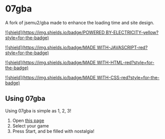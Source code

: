 # 07gba
A fork of jsemu2/gba made to enhance the loading time and site design.

[![shield](https://img.shields.io/badge/POWERED BY-ELECTRICITY-yellow?style=for-the-badge)](https://shields.io)

[![shield](https://img.shields.io/badge/MADE WITH-JAVASCRIPT-red?style=for-the-badge)](https://shields.io)

[![shield](https://img.shields.io/badge/MADE WITH-HTML-red?style=for-the-badge)](https://shields.io)

[![shield](https://img.shields.io/badge/MADE WITH-CSS-red?style=for-the-badge)](https://shields.io)

## Using 07gba
Using 07gba is simple as 1, 2, 3!

  1. Open [this page](dpecak07.github.io/gba)
  2. Select your game
  3. Press Start, and be filled with nostalgia!
